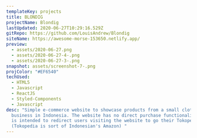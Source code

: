 ```yaml
---
templateKey: projects
title: BLONDIG
projectName: Blondig
lastUpdated: 2020-06-27T10:29:16.529Z
gitRepo: https://github.com/LouisAndrew/Blondig
siteName: https://awesome-morse-153650.netlify.app/
preview:
  - assets/2020-06-27.png
  - assets/2020-06-27-4-.png
  - assets/2020-06-27-3-.png
snapshot: assets/screenshot-7-.png
projColor: "#EF6540"
techUsed:
  - HTML5
  - Javascript
  - ReactJS
  - Styled-Components
  - Javascript
desc: "Simple e-commerce website to showcase products from a small clothing
  business in Indonesia. The website has no direct purchase functionality as it
  is intended to redirect users visiting the website to go their Tokopedia site
  (Tokopedia is sort of Indonesian's Amazon) "
---
```

